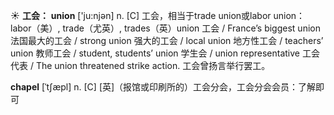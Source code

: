 ☀ <span class="category">**工会：**</span>
<span class="vocabulary">**union**</span> ['ju:njən] 
<span class="definition">n. [C] 工会，相当于trade union或labor union：</span>labor（美）, trade（尤英）, trades（英）union 工会 / France’s biggest union 法国最大的工会 / strong union 强大的工会 / local union 地方性工会 / teachers’ union 教师工会 / student, students’ union 学生会 / union representative 工会代表 / The union threatened strike action. 工会曾扬言举行罢工。
           
<span class="vocabulary">**chapel**</span> [ˈtʃæpl]
<span class="definition">n. [C] [英]（报馆或印刷所的）工会分会，工会分会会员：</span>了解即可

